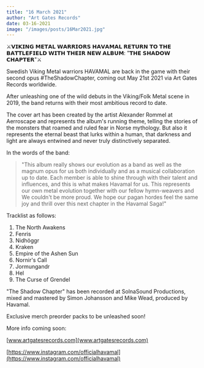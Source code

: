 ```yaml
---
title: "16 March 2021"
author: "Art Gates Records"
date: 03-16-2021
image: "/images/posts/16Mar2021.jpg"
---
```


⚔️𝗩𝗜𝗞𝗜𝗡𝗚 𝗠𝗘𝗧𝗔𝗟 𝗪𝗔𝗥𝗥𝗜𝗢𝗥𝗦 𝗛𝗔𝗩𝗔𝗠𝗔𝗟 𝗥𝗘𝗧𝗨𝗥𝗡 𝗧𝗢 𝗧𝗛𝗘 𝗕𝗔𝗧𝗧𝗟𝗘𝗙𝗜𝗘𝗟𝗗 𝗪𝗜𝗧𝗛 𝗧𝗛𝗘𝗜𝗥 𝗡𝗘𝗪 𝗔𝗟𝗕𝗨𝗠: "𝗧𝗛𝗘 𝗦𝗛𝗔𝗗𝗢𝗪 𝗖𝗛𝗔𝗣𝗧𝗘𝗥"⚔️

Swedish Viking Metal warriors HAVAMAL are back in the game with their second opus #TheShadowChapter, coming out May 21st 2021 via Art Gates Records worldwide.

After unleashing one of the wild debuts in the Viking/Folk Metal scene in 2019, the band returns with their most ambitious record to date.

The cover art has been created by the artist Alexander Rommel at Aerroscape and represents the album's running theme, telling the stories of the monsters that roamed and ruled fear in Norse mythology. But also it represents the eternal beast that lurks within a human, that darkness and light are always entwined and never truly distinctively separated.

In the words of the band:

> "This album really shows our evolution as a band as well as the magnum opus for us both individually and as a musical collaboration up to date. Each member is able to shine through with their talent and influences, and this is what makes Havamal for us. This represents our own metal evolution together with our fellow hymn-weavers and We couldn't be more proud. We hope our pagan hordes feel the same joy and thrill over this next chapter in the Havamal Saga!"

Tracklist as follows:

1. The North Awakens
2. Fenris
3. Nidhöggr
4. Kraken
5. Empire of the Ashen Sun
6. Nornir's Call
7. Jormungandr
8. Hel
9. The Curse of Grendel

"The Shadow Chapter" has been recorded at SolnaSound Productions, mixed and mastered by Simon Johansson and Mike Wead, produced by Havamal.

Exclusive merch preorder packs to be unleashed soon!

More info coming soon:

[www.artgatesrecords.com](www.artgatesrecords.com)

[https://www.instagram.com/officialhavamal](https://www.instagram.com/officialhavamal)
